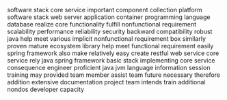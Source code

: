 software stack core service important component collection platform software stack web server application container programming language database realize core functionality fulfill nonfunctional requirement scalability performance reliability security backward compatibility robust java help meet various implicit nonfunctional requirement box similarly proven mature ecosystem library help meet functional requirement easily spring framework also make relatively easy create restful web service core service rely java spring framework basic stack implementing core service consequence engineer proficient java jvm language information session training may provided team member assist team future necessary therefore addition extensive documentation project team intends train additional nondos developer capacity
